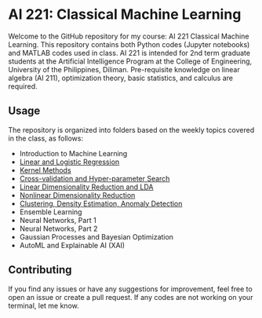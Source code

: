 # AI 221: Classical Machine Learning

Welcome to the GitHub repository for my course: AI 221 Classical Machine Learning. This repository contains both Python codes (Jupyter notebooks) and MATLAB codes used in class.
AI 221 is intended for 2nd term graduate students at the Artificial Intelligence Program at the College of Engineering, University of the Philippines, Diliman.
Pre-requisite knowledge on linear algebra (AI 211), optimization theory, basic statistics, and calculus are required.

## Usage
The repository is organized into folders based on the weekly topics covered in the class, as follows:
- Introduction to Machine Learning
- [Linear and Logistic Regression](/Linear_and_Logistic_Regression)
- [Kernel Methods](/Kernel_Methods)
- [Cross-validation and Hyper-parameter Search](/Cross-validation)
- [Linear Dimensionality Reduction and LDA](/Linear_DimReduce+LDA)
- [Nonlinear Dimensionality Reduction](/Nonlinear_DimReduce)
- [Clustering, Density Estimation, Anomaly Detection](/Clustering_Anomaly_Detect)
- Ensemble Learning
- Neural Networks, Part 1
- Neural Networks, Part 2
- Gaussian Processes and Bayesian Optimization
- AutoML and Explainable AI (XAI)

## Contributing
If you find any issues or have any suggestions for improvement, feel free to open an issue or create a pull request. If any codes are not working on your terminal, let me know.



